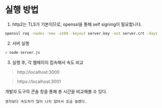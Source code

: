 # 실행 방법

1. http2는 TLS가 기본이므로, openssl을 통해 self signing이 필요합니다.
```bash
openssl req -nodes -new -x509 -keyout server.key -out server.crt -days 365
```

2. 서버 실행
```bash
> node server.js
```

3. 실행 후, 각 웹페이지 접속해서 속도 비교
> http://localhost:3000

> https://localhost:3001

개발자 도구의 콘솔 창을 통해 총 시간을 비교해볼 수 있다.

`생각보다 속도차가 많이 나지 않아서 조금 놀랬다.`
